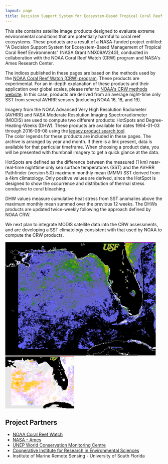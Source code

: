 ```yaml
---
layout: page
title: Decision Support System for Ecosystem-Based Tropical Coral Reef Management
---
```


This site contains satellite image products designed to evaluate extreme environmental conditions that are potentially harmful to coral reef ecosystems.
These products are a result of a NASA-funded project entitled: "A Decision Support System for Ecosystem-Based Management of Tropical Coral Reef Environments" (NASA Grant NNX09AV24G), conducted in collaboration with the NOAA Coral Reef Watch (CRW) program and NASA's Ames Research Center.

The indices published in these pages are based on the methods used by the [NOAA Coral Reef Watch (CRW) program](http://www.coralreefwatch.noaa.gov/satellite).
These products are experimental.
For an in-depth explanation of these products and their application over global scales, please refer to [NOAA's CRW methods website](https://coralreefwatch.noaa.gov/satellite/methodology/methodology.php).
In this case, products are derived from an average night-time only SST from several AVHRR sensors (including NOAA 16, 18, and 19).

Imagery from the NOAA Advanced Very High Resolution Radiometer (AVHRR) and NASA Moderate Resolution Imaging Spectroradiometer (MODIS) are used to compute two different products: HotSpots and Degree-Heating-Weeks (DHW).
These products are available for dates 1994-01-03 through 2016-08-08 using the [legacy product search tool](http://imars.marine.usf.edu/images/avhrr/florida/calendar/year/1994?field_product_type_tid=82).  
The color legends for these products are included in these pages. The archive is arranged by year and month.
If there is a link present, data is available for that particular timeframe. When choosing a product date, you will be presented with thumbnail imagery to get a quick glance at the data.

HotSpots are defined as the difference between the measured (1 km) near-real-time nighttime only sea surface temperatures (SST) and the AVHRR Pathfinder (version 5.0) maximum monthly mean (MMM) SST derived from a 4km climatology.
Only positive values are derived, since the HotSpot is designed to show the occurrence and distribution of thermal stress conducive to coral bleaching.

DHW values measure cumulative heat stress from SST anomalies above the maximum monthly mean summed over the previous 12 weeks.
The DHWs products are updated twice-weekly following the approach defined by NOAA CRW.

We next plan to integrate MODIS satellite data into the CRW assessments, and are developing a SST climatology consistent with that used by NOAA to compute the CRW products.

![example DHW image](./multiple.20160808.0000.florida.dhw.png)
![example hotspot image](./multiple.20160808.0000.florida.hotspots.png)

## Project Partners

* [NOAA Coral Reef Watch](http://www.coralreefwatch.noaa.gov/satellite/)
* [NASA - Ames](http://geo.arc.nasa.gov/)
* [UNEP World Conservation Monitoring Centre](http://www.unep-wcmc.org/)
* [Cooperative Institute for Research in Environmental Sciences](http://cires.colorado.edu/)
* Institute of Marine Remote Sensing - University of South Florida
